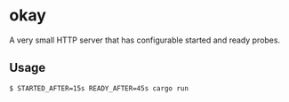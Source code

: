 # okay

A very small HTTP server that has configurable started and ready probes.

## Usage

    $ STARTED_AFTER=15s READY_AFTER=45s cargo run
